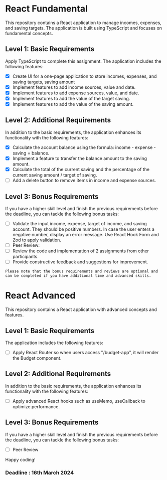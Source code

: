 # React Fundamental

This repository contains a React application to manage incomes, expenses, and saving targets. The application is built using TypeScript and focuses on fundamental concepts.

## Level 1: Basic Requirements

Apply TypeScript to complete this assignment. The application includes the following features:

- [x] Create UI for a one-page application to store incomes, expenses, and saving targets, saving amount
- [x] Implement features to add income sources, value and date.
- [x] Implement features to add expense sources, value, and date.
- [x] Implement features to add the value of the target saving.
- [x] Implement features to add the value of the saving amount.

## Level 2: Additional Requirements

In addition to the basic requirements, the application enhances its functionality with the following features:

- [x] Calculate the account balance using the formula: income - expense - saving = balance.
- [x] Implement a feature to transfer the balance amount to the saving amount.
- [x] Calculate the total of the current saving and the percentage of the current saving amount / target of saving.
- [ ] Add a delete button to remove items in income and expense sources.

## Level 3: Bonus Requirements

If you have a higher skill level and finish the previous requirements before the deadline, you can tackle the following bonus tasks:

- [ ] Validate the input income, expense, target of income, and saving account. They should be positive numbers. In case the user enters a negative number, display an error message. Use React Hook Form and Zod to apply validation.
- [ ] Peer Review:
- [ ] Review the code and implementation of 2 assignments from other participants.
- [ ] Provide constructive feedback and suggestions for improvement.

`Please note that the bonus requirements and reviews are optional and can be completed if you have additional time and advanced skills.`

# React Advanced

This repository contains a React application with advanced concepts and features.

## Level 1: Basic Requirements

The application includes the following features:

- [ ] Apply React Router so when users access "/budget-app", it will render the Budget component.

## Level 2: Additional Requirements

In addition to the basic requirements, the application enhances its functionality with the following features:

- [ ] Apply advanced React hooks such as useMemo, useCallback to optimize performance.

## Level 3: Bonus Requirements

If you have a higher skill level and finish the previous requirements before the deadline, you can tackle the following bonus tasks:

- [ ] Peer Review

Happy coding!

### Deadline : 16th March 2024
